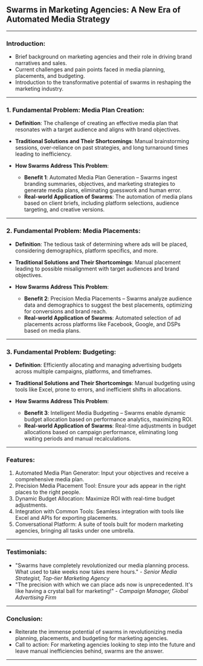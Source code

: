 ## **Swarms in Marketing Agencies: A New Era of Automated Media Strategy**

---

### **Introduction**: 
- Brief background on marketing agencies and their role in driving brand narratives and sales.
- Current challenges and pain points faced in media planning, placements, and budgeting.
- Introduction to the transformative potential of swarms in reshaping the marketing industry.

---

### **1. Fundamental Problem: Media Plan Creation**:
   - **Definition**: The challenge of creating an effective media plan that resonates with a target audience and aligns with brand objectives.
   
   - **Traditional Solutions and Their Shortcomings**: Manual brainstorming sessions, over-reliance on past strategies, and long turnaround times leading to inefficiency.
   
   - **How Swarms Address This Problem**: 
      - **Benefit 1**: Automated Media Plan Generation – Swarms ingest branding summaries, objectives, and marketing strategies to generate media plans, eliminating guesswork and human error.
      - **Real-world Application of Swarms**: The automation of media plans based on client briefs, including platform selections, audience targeting, and creative versions.

---

### **2. Fundamental Problem: Media Placements**:
   - **Definition**: The tedious task of determining where ads will be placed, considering demographics, platform specifics, and more.
   
   - **Traditional Solutions and Their Shortcomings**: Manual placement leading to possible misalignment with target audiences and brand objectives.
   
   - **How Swarms Address This Problem**: 
      - **Benefit 2**: Precision Media Placements – Swarms analyze audience data and demographics to suggest the best placements, optimizing for conversions and brand reach.
      - **Real-world Application of Swarms**: Automated selection of ad placements across platforms like Facebook, Google, and DSPs based on media plans.

---

### **3. Fundamental Problem: Budgeting**:
   - **Definition**: Efficiently allocating and managing advertising budgets across multiple campaigns, platforms, and timeframes.
   
   - **Traditional Solutions and Their Shortcomings**: Manual budgeting using tools like Excel, prone to errors, and inefficient shifts in allocations.
   
   - **How Swarms Address This Problem**: 
      - **Benefit 3**: Intelligent Media Budgeting – Swarms enable dynamic budget allocation based on performance analytics, maximizing ROI.
      - **Real-world Application of Swarms**: Real-time adjustments in budget allocations based on campaign performance, eliminating long waiting periods and manual recalculations.

---

### **Features**:
1. Automated Media Plan Generator: Input your objectives and receive a comprehensive media plan.
2. Precision Media Placement Tool: Ensure your ads appear in the right places to the right people.
3. Dynamic Budget Allocation: Maximize ROI with real-time budget adjustments.
4. Integration with Common Tools: Seamless integration with tools like Excel and APIs for exporting placements.
5. Conversational Platform: A suite of tools built for modern marketing agencies, bringing all tasks under one umbrella.

---

### **Testimonials**:
- "Swarms have completely revolutionized our media planning process. What used to take weeks now takes mere hours." - *Senior Media Strategist, Top-tier Marketing Agency*
- "The precision with which we can place ads now is unprecedented. It's like having a crystal ball for marketing!" - *Campaign Manager, Global Advertising Firm*

---

### **Conclusion**: 
- Reiterate the immense potential of swarms in revolutionizing media planning, placements, and budgeting for marketing agencies.
- Call to action: For marketing agencies looking to step into the future and leave manual inefficiencies behind, swarms are the answer.

---